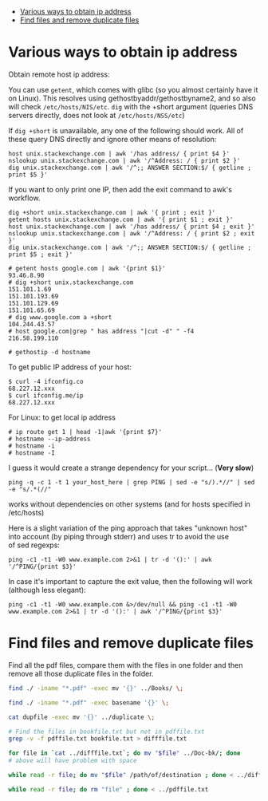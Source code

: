 - [Various ways to obtain ip address](#various-ways-to-obtain-ip-address)
- [Find files and remove duplicate files](#find-files-and-remove-duplicate-files)


# Various ways to obtain ip address 

Obtain remote host ip address:

You can use `getent`, which comes with glibc (so you almost certainly have it on Linux). This resolves using gethostbyaddr/gethostbyname2, and so also will check `/etc/hosts/NIS/etc`.
`dig` with the +short argument (queries DNS servers directly, does not look at `/etc/hosts/NSS/etc`)

If `dig +short` is unavailable, any one of the following should work. All of these query DNS directly and ignore other means of resolution:
```
host unix.stackexchange.com | awk '/has address/ { print $4 }'
nslookup unix.stackexchange.com | awk '/^Address: / { print $2 }'
dig unix.stackexchange.com | awk '/^;; ANSWER SECTION:$/ { getline ; print $5 }'
```
If you want to only print one IP, then add the exit command to awk's workflow.
```
dig +short unix.stackexchange.com | awk '{ print ; exit }'
getent hosts unix.stackexchange.com | awk '{ print $1 ; exit }'
host unix.stackexchange.com | awk '/has address/ { print $4 ; exit }'
nslookup unix.stackexchange.com | awk '/^Address: / { print $2 ; exit }'
dig unix.stackexchange.com | awk '/^;; ANSWER SECTION:$/ { getline ; print $5 ; exit }'
```

```
# getent hosts google.com | awk '{print $1}'
93.46.8.90
# dig +short unix.stackexchange.com
151.101.1.69
151.101.193.69
151.101.129.69
151.101.65.69
# dig www.google.com a +short
104.244.43.57
# host google.com|grep " has address "|cut -d" " -f4
216.58.199.110

# gethostip -d hostname

```

To get public IP address of your host:
```
$ curl -4 ifconfig.co
68.227.12.xxx
$ curl ifconfig.me/ip
68.227.12.xxx
```

For Linux: to get local ip address
```
# ip route get 1 | head -1|awk '{print $7}'
# hostname --ip-address
# hostname -i
# hostname -I
```

I guess it would create a strange dependency for your script... (**Very slow**)
```
ping -q -c 1 -t 1 your_host_here | grep PING | sed -e "s/).*//" | sed -e "s/.*(//"
```
works without dependencies on other systems (and for hosts specified in /etc/hosts)

Here is a slight variation of the ping approach that takes "unknown host" into account (by piping through stderr) and uses tr to avoid the use of sed regexps:
```
ping -c1 -t1 -W0 www.example.com 2>&1 | tr -d '():' | awk '/^PING/{print $3}'
```
In case it's important to capture the exit value, then the following will work (although less elegant):
```
ping -c1 -t1 -W0 www.example.com &>/dev/null && ping -c1 -t1 -W0 www.example.com 2>&1 | tr -d '():' | awk '/^PING/{print $3}'
```

# Find files and remove duplicate files

Find all the pdf files, compare them with the files in one folder and then remove all those duplicate files in the folder.
```bash
find ./ -iname "*.pdf" -exec mv '{}' ../Books/ \;

find ./ -iname "*.pdf" -exec basename '{}' \; 

cat dupfile -exec mv '{}' ../duplicate \;

# Find the files in bookfile.txt but not in pdffile.txt
grep -v -f pdffile.txt bookfile.txt > difffile.txt

for file in `cat ../difffile.txt`; do mv "$file" ../Doc-bk/; done
# above will have problem with space

while read -r file; do mv "$file" /path/of/destination ; done < ../difffile.txt

while read -r file; do rm "file" ; done < ../pdffile.txt
```